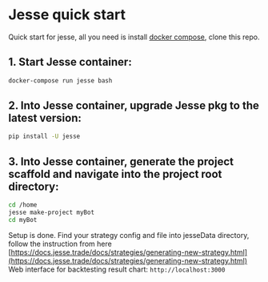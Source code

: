 # Jesse quick start

Quick start for jesse, all you need is install [docker  compose](https://docs.docker.com/compose), clone this repo.


## 1. Start Jesse container:
```sh
docker-compose run jesse bash
```

## 2. Into Jesse container, upgrade Jesse pkg to the latest version:
```sh
pip install -U jesse
```

## 3. Into Jesse container, generate the project scaffold and navigate into the project root directory:
```sh
cd /home
jesse make-project myBot
cd myBot
```

Setup is done. Find your strategy config and file into jesseData directory, follow the instruction from here [https://docs.jesse.trade/docs/strategies/generating-new-strategy.html](https://docs.jesse.trade/docs/strategies/generating-new-strategy.html)
Web interface for backtesting result chart: `http://localhost:3000`
